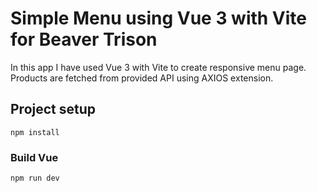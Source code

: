 # Simple Menu using Vue 3 with Vite for Beaver Trison

In this app I have used Vue 3 with Vite to create responsive menu page. Products are fetched from provided API using AXIOS extension.



## Project setup
```
npm install
```

### Build Vue 
```
npm run dev
```

